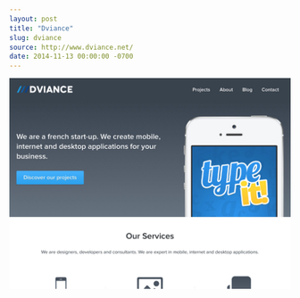 ```yaml
---
layout: post
title: "Dviance"
slug: dviance
source: http://www.dviance.net/
date: 2014-11-13 00:00:00 -0700
---
```


<img src="/screenshots/dviance.jpg">
